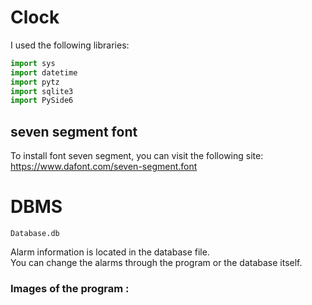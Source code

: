 # Clock
I used the following libraries:
```python
import sys
import datetime
import pytz
import sqlite3
import PySide6
```
## seven segment font
To install font seven segment, you can visit the following site:
https://www.dafont.com/seven-segment.font

# DBMS
```
Database.db
```
Alarm information is located in the database file.\
You can change the alarms through the program or the database itself.
### Images of the program :
[](https://github.com/Moein-Moatali-2006/Pylearn7/blob/main/GUI/Assignment%2025/IMG/stopwatch.png)
[](https://github.com/Moein-Moatali-2006/Pylearn7/blob/main/GUI/Assignment%2025/IMG/timer.png)
[](https://github.com/Moein-Moatali-2006/Pylearn7/blob/main/GUI/Assignment%2025/IMG/worldclock.png)